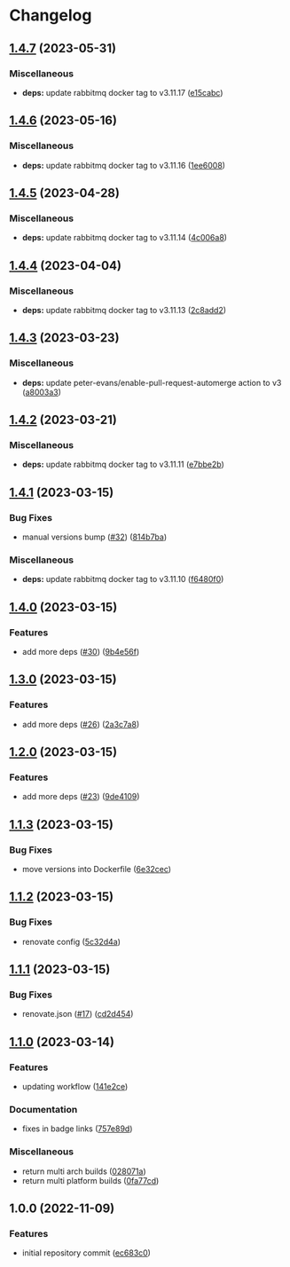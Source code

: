 # Changelog

## [1.4.7](https://github.com/wayofdev/docker-rabbitmq/compare/v1.4.6...v1.4.7) (2023-05-31)


### Miscellaneous

* **deps:** update rabbitmq docker tag to v3.11.17 ([e15cabc](https://github.com/wayofdev/docker-rabbitmq/commit/e15cabc402565ec7f546006627de24f4de38d72c))

## [1.4.6](https://github.com/wayofdev/docker-rabbitmq/compare/v1.4.5...v1.4.6) (2023-05-16)


### Miscellaneous

* **deps:** update rabbitmq docker tag to v3.11.16 ([1ee6008](https://github.com/wayofdev/docker-rabbitmq/commit/1ee60088918ed0012c9e6d77686908fa50d4ec39))

## [1.4.5](https://github.com/wayofdev/docker-rabbitmq/compare/v1.4.4...v1.4.5) (2023-04-28)


### Miscellaneous

* **deps:** update rabbitmq docker tag to v3.11.14 ([4c006a8](https://github.com/wayofdev/docker-rabbitmq/commit/4c006a8828db0c682e894096cba417797496d7ef))

## [1.4.4](https://github.com/wayofdev/docker-rabbitmq/compare/v1.4.3...v1.4.4) (2023-04-04)


### Miscellaneous

* **deps:** update rabbitmq docker tag to v3.11.13 ([2c8add2](https://github.com/wayofdev/docker-rabbitmq/commit/2c8add28ad8cb08d60b7ea0df287ec59ec9d667e))

## [1.4.3](https://github.com/wayofdev/docker-rabbitmq/compare/v1.4.2...v1.4.3) (2023-03-23)


### Miscellaneous

* **deps:** update peter-evans/enable-pull-request-automerge action to v3 ([a8003a3](https://github.com/wayofdev/docker-rabbitmq/commit/a8003a37975a229bc865381256089cb90b888630))

## [1.4.2](https://github.com/wayofdev/docker-rabbitmq/compare/v1.4.1...v1.4.2) (2023-03-21)


### Miscellaneous

* **deps:** update rabbitmq docker tag to v3.11.11 ([e7bbe2b](https://github.com/wayofdev/docker-rabbitmq/commit/e7bbe2baf859962e8726f20f37d85d64c40a42b8))

## [1.4.1](https://github.com/wayofdev/docker-rabbitmq/compare/v1.4.0...v1.4.1) (2023-03-15)


### Bug Fixes

* manual versions bump ([#32](https://github.com/wayofdev/docker-rabbitmq/issues/32)) ([814b7ba](https://github.com/wayofdev/docker-rabbitmq/commit/814b7bac5f919ca90c6af668a0bab7e4de92d3db))


### Miscellaneous

* **deps:** update rabbitmq docker tag to v3.11.10 ([f6480f0](https://github.com/wayofdev/docker-rabbitmq/commit/f6480f023d43858d1edb069a4be787172ef1c462))

## [1.4.0](https://github.com/wayofdev/docker-rabbitmq/compare/v1.3.0...v1.4.0) (2023-03-15)


### Features

* add more deps ([#30](https://github.com/wayofdev/docker-rabbitmq/issues/30)) ([9b4e56f](https://github.com/wayofdev/docker-rabbitmq/commit/9b4e56ff6a2a9f8637cf10f5fc970829d7433266))

## [1.3.0](https://github.com/wayofdev/docker-rabbitmq/compare/v1.2.0...v1.3.0) (2023-03-15)


### Features

* add more deps ([#26](https://github.com/wayofdev/docker-rabbitmq/issues/26)) ([2a3c7a8](https://github.com/wayofdev/docker-rabbitmq/commit/2a3c7a8965b6e04692f01a63c769c7b0c1989848))

## [1.2.0](https://github.com/wayofdev/docker-rabbitmq/compare/v1.1.3...v1.2.0) (2023-03-15)


### Features

* add more deps ([#23](https://github.com/wayofdev/docker-rabbitmq/issues/23)) ([9de4109](https://github.com/wayofdev/docker-rabbitmq/commit/9de4109b107ec49a09ac1707bc03e8f52e2ea573))

## [1.1.3](https://github.com/wayofdev/docker-rabbitmq/compare/v1.1.2...v1.1.3) (2023-03-15)


### Bug Fixes

* move versions into Dockerfile ([6e32cec](https://github.com/wayofdev/docker-rabbitmq/commit/6e32cec137376897cd9720a6f76aff701c5aeb1c))

## [1.1.2](https://github.com/wayofdev/docker-rabbitmq/compare/v1.1.1...v1.1.2) (2023-03-15)


### Bug Fixes

* renovate config ([5c32d4a](https://github.com/wayofdev/docker-rabbitmq/commit/5c32d4a59cb6622b592bf201944504608b473523))

## [1.1.1](https://github.com/wayofdev/docker-rabbitmq/compare/v1.1.0...v1.1.1) (2023-03-15)


### Bug Fixes

* renovate.json ([#17](https://github.com/wayofdev/docker-rabbitmq/issues/17)) ([cd2d454](https://github.com/wayofdev/docker-rabbitmq/commit/cd2d454a6e22dcd995fa6595e208639f031dedf0))

## [1.1.0](https://github.com/wayofdev/docker-rabbitmq/compare/v1.0.0...v1.1.0) (2023-03-14)


### Features

* updating workflow ([141e2ce](https://github.com/wayofdev/docker-rabbitmq/commit/141e2ced0c5ea0b13655eda31abd17de9e754a3c))


### Documentation

* fixes in badge links ([757e89d](https://github.com/wayofdev/docker-rabbitmq/commit/757e89d8e0ee39e1fa3ff2fee589b6bb36c61c14))


### Miscellaneous

* return multi arch builds ([028071a](https://github.com/wayofdev/docker-rabbitmq/commit/028071af068e88f2b83a1eb61d7fcd60d5f73470))
* return multi platform builds ([0fa77cd](https://github.com/wayofdev/docker-rabbitmq/commit/0fa77cd9dd9f951f9ab7445cec7f19f757bfc07a))

## 1.0.0 (2022-11-09)


### Features

* initial repository commit ([ec683c0](https://github.com/wayofdev/docker-rabbitmq/commit/ec683c0b4554753e4afb3c30fa1d1c9ca15ce13e))
